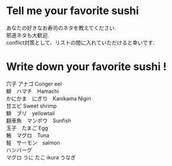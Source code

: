 # Tell me your favorite sushi
あなたの好きなお寿司のネタを教えてください.</br>
邪道ネタも大歓迎.</br>
conflict対策として、リストの間に入れていただけると幸いです.</br>

# Write down your favorite sushi !
穴子 アナゴ Conger eel</br>
鰤　ハマチ　Hamachi</br>
かにかま　にぎり　Kanikama Nigiri</br>
甘エビ Sweet shrimp</br>
鰤　ブリ　yellowtail</br>
翻車魚　マンボウ　Sunfish</br>
玉子　たまご Egg</br>
鮪　マグロ　Tuna</br>
鮭　サーモン　salmon</br>
ハンバーグ</br>
マグロ
うに
たこ
ikura
うなぎ
